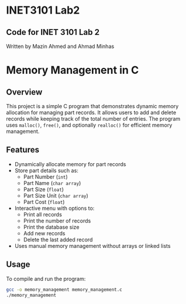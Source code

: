 # INET3101 Lab2
## Code for INET 3101 Lab 2
Written by Mazin Ahmed and Ahmad Minhas
# Memory Management in C

## Overview
This project is a simple C program that demonstrates dynamic memory allocation for managing part records. It allows users to add and delete records while keeping track of the total number of entries. The program uses `malloc()`, `free()`, and optionally `realloc()` for efficient memory management.

## Features
- Dynamically allocate memory for part records
- Store part details such as:
  - Part Number (`int`)
  - Part Name (`char array`)
  - Part Size (`float`)
  - Part Size Unit (`char array`)
  - Part Cost (`float`)
- Interactive menu with options to:
  - Print all records
  - Print the number of records
  - Print the database size
  - Add new records
  - Delete the last added record
- Uses manual memory management without arrays or linked lists

## Usage
To compile and run the program:

```sh
gcc -o memory_management memory_management.c
./memory_management
